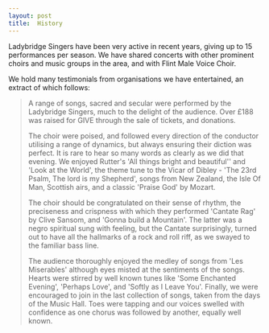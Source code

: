 ```yaml
---
layout: post
title:  History
---
```

Ladybridge Singers have been very active in recent years, giving up to 15 performances per season.  We have shared  concerts with other prominent choirs and music groups in the area, and with Flint Male Voice Choir.

We hold many testimonials from organisations we have entertained, an extract of which follows:

>A range of songs, sacred and secular were performed by the Ladybridge Singers, much to the delight of the audience.  Over £188 was raised for GIVE through the sale of tickets, and donations.
>
>The choir were poised, and followed every direction of the conductor utilising a range of dynamics, but always ensuring their diction was perfect.  It is rare  to hear so many words as clearly as we did that evening.  We enjoyed Rutter's 'All things bright and beautiful'' and 'Look at the World', the theme tune to the Vicar of Dibley - 'The 23rd Psalm, The lord is my  Shepherd', songs from New Zealand,  the Isle Of Man, Scottish airs, and a classic 'Praise God' by Mozart.
>
>The choir should be congratulated on their sense of rhythm, the preciseness and crispness with which they performed 'Cantate Rag' by Clive Sansom, and 'Gonna build a Mountain'.  The latter was a negro spiritual sung with feeling, but the Cantate surprisingly, turned out to have all the hallmarks of a rock and roll riff, as  we swayed to the familiar bass line.
>
>The audience thoroughly enjoyed the medley of songs from 'Les Miserables' although eyes misted at the sentiments of the songs.  Hearts were stirred by well known tunes like 'Some Enchanted Evening', 'Perhaps Love', and 'Softly as I Leave You'.  Finally, we were encouraged to join in the last collection of songs, taken from the days of the Music Hall.  Toes were tapping and our voices swelled with confidence as one chorus was followed by another, equally well known.
